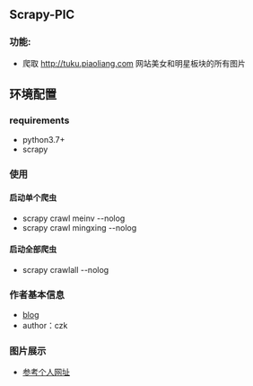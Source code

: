 ## Scrapy-PIC


### 功能:
- 爬取 http://tuku.piaoliang.com 网站美女和明星板块的所有图片


## 环境配置
### requirements
- python3.7+
- scrapy

### 使用

#### 启动单个爬虫
- scrapy crawl meinv --nolog
- scrapy crawl mingxing --nolog

#### 启动全部爬虫
- scrapy crawlall --nolog

### 作者基本信息
- [blog](http://www.cnblogs.com/daemon-czk/)
- author：czk

### 图片展示
- [参考个人网址](http://229z602g38.imwork.net/)
